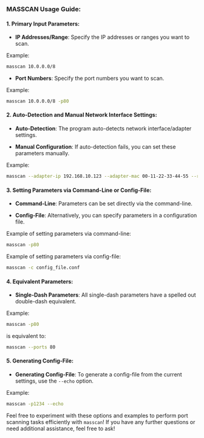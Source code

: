 ### MASSCAN Usage Guide:

#### 1. Primary Input Parameters:

- **IP Addresses/Range**: Specify the IP addresses or ranges you want to scan.

Example:
```bash
masscan 10.0.0.0/8
```

- **Port Numbers**: Specify the port numbers you want to scan.

Example:
```bash
masscan 10.0.0.0/8 -p80
```

#### 2. Auto-Detection and Manual Network Interface Settings:

- **Auto-Detection**: The program auto-detects network interface/adapter settings.

- **Manual Configuration**: If auto-detection fails, you can set these parameters manually.

Example:
```bash
masscan --adapter-ip 192.168.10.123 --adapter-mac 00-11-22-33-44-55 --router-mac 66-55-44-33-22-11
```

#### 3. Setting Parameters via Command-Line or Config-File:

- **Command-Line**: Parameters can be set directly via the command-line.

- **Config-File**: Alternatively, you can specify parameters in a configuration file.

Example of setting parameters via command-line:
```bash
masscan -p80
```

Example of setting parameters via config-file:
```bash
masscan -c config_file.conf
```

#### 4. Equivalent Parameters:

- **Single-Dash Parameters**: All single-dash parameters have a spelled out double-dash equivalent.

Example:
```bash
masscan -p80
```
is equivalent to:
```bash
masscan --ports 80
```

#### 5. Generating Config-File:

- **Generating Config-File**: To generate a config-file from the current settings, use the `--echo` option.

Example:
```bash
masscan -p1234 --echo
```

Feel free to experiment with these options and examples to perform port scanning tasks efficiently with `masscan`! If you have any further questions or need additional assistance, feel free to ask!
